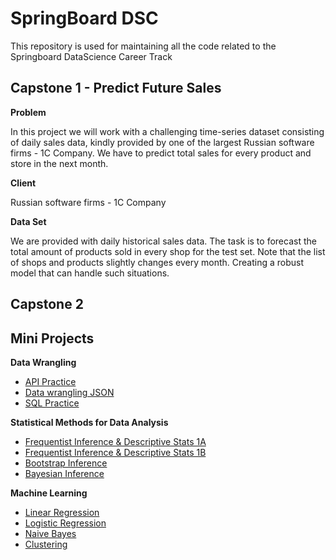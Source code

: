 # SpringBoard DSC
This repository is used for maintaining all the code related to the Springboard DataScience Career Track

## Capstone 1 - Predict Future Sales
**Problem**

In this project we will work with a challenging time-series dataset consisting of daily sales data,
kindly provided by one of the largest Russian software firms - 1C Company.
We have to predict total sales for every product and store in the next month.

**Client** 

Russian software firms - 1C Company

**Data Set**

We are provided with daily historical sales data. The task is to forecast the total amount of
products sold in every shop for the test set. Note that the list of shops and products slightly
changes every month. Creating a robust model that can handle such situations.




## Capstone 2


## Mini Projects

**Data Wrangling**
- [API Practice](https://github.com/Shankar11/My_DataScience_Track/blob/master/Mini_Projects/api_practice/api_data_wrangling_mini_project.ipynb)
- [Data wrangling JSON](https://github.com/Shankar11/My_DataScience_Track/blob/master/Mini_Projects/data_wrangling_json/data_wrangling_json/sliderule_dsi_json_exercise.ipynb)
- [SQL Practice](https://github.com/Shankar11/My_DataScience_Track/blob/master/Mini_Projects/sql_practice/1520094343_sql_project.sql)

**Statistical Methods for Data Analysis**
- [Frequentist Inference & Descriptive Stats 1A](https://github.com/Shankar11/My_DataScience_Track/blob/master/Mini_Projects/inferential_statistics_frequentist/inferential_statistics_frequentist_mini-projects6.28.19/inferential_statistics_1a-Q6.25.ipynb)
- [Frequentist Inference & Descriptive Stats 1B](https://github.com/Shankar11/My_DataScience_Track/blob/master/Mini_Projects/inferential_statistics_frequentist/inferential_statistics_frequentist_mini-projects6.28.19/inferential_statistics_1b-Q6.25.ipynb)
- [Bootstrap Inference](https://github.com/Shankar11/My_DataScience_Track/blob/master/Mini_Projects/Bootstrap_Inference/Bootstrap_Inference_Mini-Project8.19/inferential_statistics_2-Q.ipynb)
- [Bayesian Inference](https://github.com/Shankar11/My_DataScience_Track/blob/master/Mini_Projects/Bayesian_stats/Bayesian_stats_Q6.28/inferential_statistics_3-Q.ipynb)

**Machine Learning**
- [Linear Regression](https://github.com/Shankar11/My_DataScience_Track/blob/master/Mini_Projects/linear_regression/Mini_Project_Linear_Regression.ipynb)
- [Logistic Regression](https://github.com/Shankar11/My_DataScience_Track/blob/master/Mini_Projects/logistic_regression/Mini_Project_Logistic_Regression.ipynb)
- [Naive Bayes](https://github.com/Shankar11/My_DataScience_Track/blob/master/Mini_Projects/naive_bayes/Mini_Project_Naive_Bayes.ipynb)
- [Clustering](https://github.com/Shankar11/My_DataScience_Track/blob/master/Mini_Projects/clustering/Mini_Project_Clustering.ipynb)
